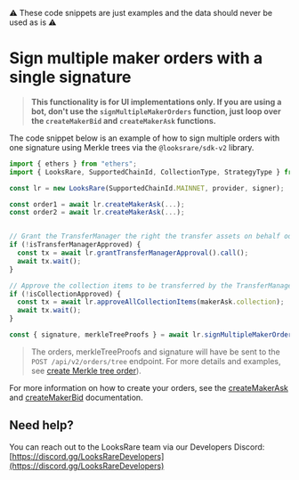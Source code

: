 :warning: These code snippets are just examples and the data should never be used as is :warning:

# Sign multiple maker orders with a single signature

> **This functionality is for UI implementations only. If you are using a bot, don't use the `signMultipleMakerOrders` function, just loop over the `createMakerBid` and `createMakerAsk` functions.**

The code snippet below is an example of how to sign multiple orders with one signature using Merkle trees via the `@looksrare/sdk-v2` library.

```ts
import { ethers } from "ethers";
import { LooksRare, SupportedChainId, CollectionType, StrategyType } from "@looksrare/sdk-v2";

const lr = new LooksRare(SupportedChainId.MAINNET, provider, signer);

const order1 = await lr.createMakerAsk(...);
const order2 = await lr.createMakerAsk(...);


// Grant the TransferManager the right the transfer assets on behalf od the LooksRareProtocol
if (!isTransferManagerApproved) {
  const tx = await lr.grantTransferManagerApproval().call();
  await tx.wait();
}

// Approve the collection items to be transferred by the TransferManager
if (!isCollectionApproved) {
  const tx = await lr.approveAllCollectionItems(makerAsk.collection);
  await tx.wait();
}

const { signature, merkleTreeProofs } = await lr.signMultipleMakerOrders([order1.maker, order2.maker]);
```

> The orders, merkleTreeProofs and signature will have be sent to the `POST /api/v2/orders/tree` endpoint. For more details and examples, see [create Merkle tree order](https://looksrare.dev/v2/reference/createmerkletree)).

For more information on how to create your orders, see the [createMakerAsk](./createMakerAsk.md) and [createMakerBid](./createMakerBid.md) documentation.

## Need help?

You can reach out to the LooksRare team via our Developers Discord: [https://discord.gg/LooksRareDevelopers](https://discord.gg/LooksRareDevelopers)
